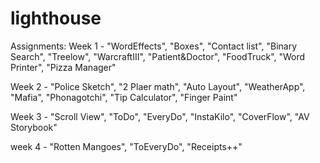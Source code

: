 # lighthouse
Assignments:
Week 1 - "WordEffects", "Boxes", "Contact list", "Binary Search", "Treelow", "WarcraftIII", "Patient&Doctor", "FoodTruck", "Word Printer", "Pizza Manager"

Week 2 - "Police Sketch", "2 Plaer math", "Auto Layout", "WeatherApp", "Mafia", "Phonagotchi", "Tip Calculator", "Finger Paint"

Week 3 - "Scroll View", "ToDo", "EveryDo", "InstaKilo", "CoverFlow", "AV Storybook"

week 4 - "Rotten Mangoes", "ToEveryDo", "Receipts++"
